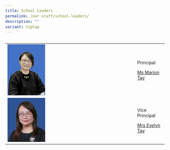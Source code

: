 ```yaml
---
title: School Leaders
permalink: /our-staff/school-leaders/
description: ""
variant: tiptap
---
```

<table style="width: 0px">
<colgroup></colgroup>
<tbody>
<tr></tr>
</tbody>
</table>
<table style="minWidth: 50px">
<colgroup>
<col>
<col>
</colgroup>
<tbody>
<tr>
<td rowspan="1" colspan="1">
<div class="isomer-image-wrapper">
<img style="width: 30%;" height="auto" width="100%" alt="" src="/images/Miss_Marion_Tay_Principal.png">
</div>
</td>
<td rowspan="1" colspan="1">
<p>Principal</p>
<p><a href="mailto:marion_tay@schools.gov.sg" rel="noopener noreferrer nofollow" target="_blank">Ms Marion Tay</a>
</p>
</td>
</tr>
<tr>
<td rowspan="1" colspan="1">
<div class="isomer-image-wrapper">
<img style="width: 30%;" height="auto" width="100%" src="/images/Mrs%20Evelyn%20Tay.jpeg">
</div>
</td>
<td rowspan="1" colspan="1">
<p>Vice Principal</p>
<p><a href="mailto:evelyn_goh@schools.gov.sg" rel="noopener noreferrer nofollow" target="_blank">Mrs Evelyn Tay</a>
</p>
<p></p>
</td>
</tr>
</tbody>
</table>
<p></p>